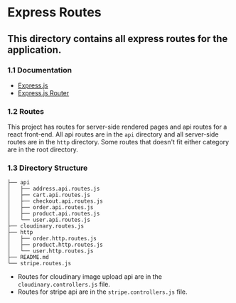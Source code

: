 # Express Routes

## This directory contains all express routes for the application.

### 1.1 Documentation

- [Express.js](https://expressjs.com/en/4x/api.html)
- [Express.js Router](https://expressjs.com/en/4x/api.html#router)

### 1.2 Routes

This project has routes for server-side rendered pages and api routes for a react front-end. All api routes are in the `api` directory and all server-side routes are in the `http` directory. Some routes that doesn't fit either category are in the root directory.

### 1.3 Directory Structure

```
├── api
│   ├── address.api.routes.js
│   ├── cart.api.routes.js
│   ├── checkout.api.routes.js
│   ├── order.api.routes.js
│   ├── product.api.routes.js
│   └── user.api.routes.js
├── cloudinary.routes.js
├── http
│   ├── order.http.routes.js
│   ├── product.http.routes.js
│   └── user.http.routes.js
├── README.md
└── stripe.routes.js
```

- Routes for cloudinary image upload api are in the `cloudinary.controllers.js` file.
- Routes for stripe api are in the `stripe.controllers.js` file.
